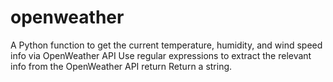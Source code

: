 # openweather
A Python function to get the current temperature, humidity, and wind speed info via OpenWeather API
Use regular expressions to extract the relevant info from the OpenWeather API return
Return a string.
